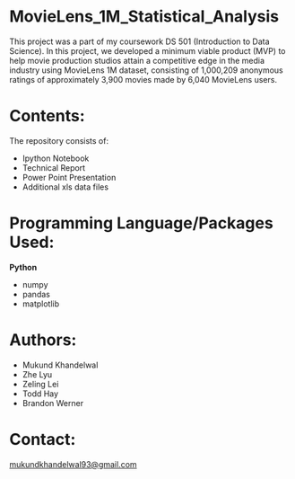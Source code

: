 # MovieLens_1M_Statistical_Analysis

This project was a part of my coursework DS 501 (Introduction to Data Science).
In this project, we developed a minimum viable product (MVP) to help movie production studios attain a competitive edge in the media industry using MovieLens 1M dataset, consisting of 1,000,209 anonymous ratings of approximately 3,900 movies made by 6,040 MovieLens users.

# Contents: 

The repository consists of:
* Ipython Notebook
* Technical Report
* Power Point Presentation
* Additional xls data files

# Programming Language/Packages Used:
**Python**
* numpy
* pandas
* matplotlib

# Authors:
* Mukund Khandelwal
* Zhe Lyu
* Zeling Lei
* Todd Hay
* Brandon Werner

# Contact:
mukundkhandelwal93@gmail.com
